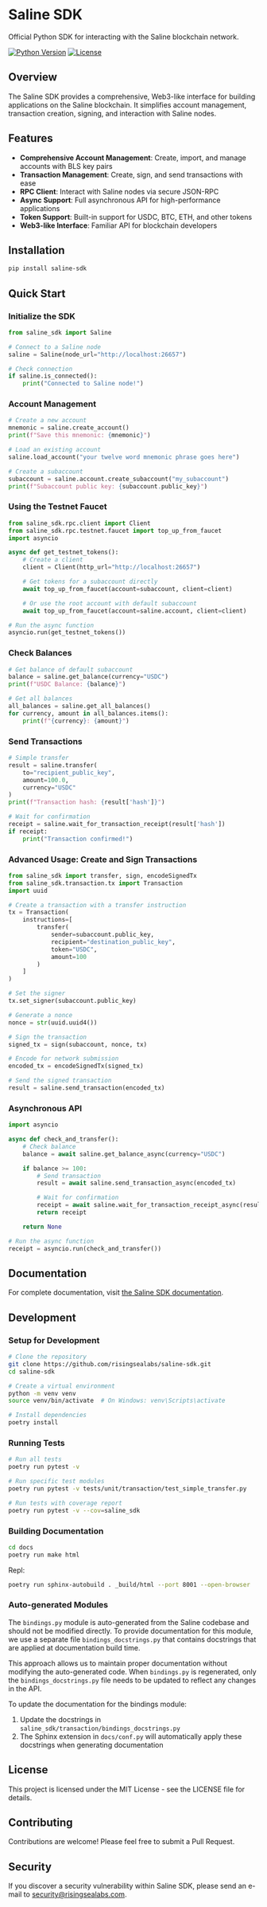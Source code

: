 # Saline SDK

Official Python SDK for interacting with the Saline blockchain network.

[![Python Version](https://img.shields.io/badge/python-3.12-blue.svg)](https://www.python.org/downloads/release/python-3120/)
[![License](https://img.shields.io/badge/license-MIT-green.svg)](LICENSE)

## Overview

The Saline SDK provides a comprehensive, Web3-like interface for building applications on the Saline blockchain. It simplifies account management, transaction creation, signing, and interaction with Saline nodes.

## Features

- **Comprehensive Account Management**: Create, import, and manage accounts with BLS key pairs
- **Transaction Management**: Create, sign, and send transactions with ease
- **RPC Client**: Interact with Saline nodes via secure JSON-RPC
- **Async Support**: Full asynchronous API for high-performance applications
- **Token Support**: Built-in support for USDC, BTC, ETH, and other tokens
- **Web3-like Interface**: Familiar API for blockchain developers

## Installation

```bash
pip install saline-sdk
```

## Quick Start

### Initialize the SDK

```python
from saline_sdk import Saline

# Connect to a Saline node
saline = Saline(node_url="http://localhost:26657")

# Check connection
if saline.is_connected():
    print("Connected to Saline node!")
```

### Account Management

```python
# Create a new account
mnemonic = saline.create_account()
print(f"Save this mnemonic: {mnemonic}")

# Load an existing account
saline.load_account("your twelve word mnemonic phrase goes here")

# Create a subaccount
subaccount = saline.account.create_subaccount("my_subaccount")
print(f"Subaccount public key: {subaccount.public_key}")
```

### Using the Testnet Faucet

```python
from saline_sdk.rpc.client import Client
from saline_sdk.rpc.testnet.faucet import top_up_from_faucet
import asyncio

async def get_testnet_tokens():
    # Create a client
    client = Client(http_url="http://localhost:26657")

    # Get tokens for a subaccount directly
    await top_up_from_faucet(account=subaccount, client=client)

    # Or use the root account with default subaccount
    await top_up_from_faucet(account=saline.account, client=client)

# Run the async function
asyncio.run(get_testnet_tokens())
```

### Check Balances

```python
# Get balance of default subaccount
balance = saline.get_balance(currency="USDC")
print(f"USDC Balance: {balance}")

# Get all balances
all_balances = saline.get_all_balances()
for currency, amount in all_balances.items():
    print(f"{currency}: {amount}")
```

### Send Transactions

```python
# Simple transfer
result = saline.transfer(
    to="recipient_public_key",
    amount=100.0,
    currency="USDC"
)
print(f"Transaction hash: {result['hash']}")

# Wait for confirmation
receipt = saline.wait_for_transaction_receipt(result['hash'])
if receipt:
    print("Transaction confirmed!")
```

### Advanced Usage: Create and Sign Transactions

```python
from saline_sdk import transfer, sign, encodeSignedTx
from saline_sdk.transaction.tx import Transaction
import uuid

# Create a transaction with a transfer instruction
tx = Transaction(
    instructions=[
        transfer(
            sender=subaccount.public_key,
            recipient="destination_public_key",
            token="USDC",
            amount=100
        )
    ]
)

# Set the signer
tx.set_signer(subaccount.public_key)

# Generate a nonce
nonce = str(uuid.uuid4())

# Sign the transaction
signed_tx = sign(subaccount, nonce, tx)

# Encode for network submission
encoded_tx = encodeSignedTx(signed_tx)

# Send the signed transaction
result = saline.send_transaction(encoded_tx)
```

### Asynchronous API

```python
import asyncio

async def check_and_transfer():
    # Check balance
    balance = await saline.get_balance_async(currency="USDC")

    if balance >= 100:
        # Send transaction
        result = await saline.send_transaction_async(encoded_tx)

        # Wait for confirmation
        receipt = await saline.wait_for_transaction_receipt_async(result['hash'])
        return receipt

    return None

# Run the async function
receipt = asyncio.run(check_and_transfer())
```

## Documentation

For complete documentation, visit [the Saline SDK documentation](x).

## Development

### Setup for Development

```bash
# Clone the repository
git clone https://github.com/risingsealabs/saline-sdk.git
cd saline-sdk

# Create a virtual environment
python -m venv venv
source venv/bin/activate  # On Windows: venv\Scripts\activate

# Install dependencies
poetry install
```

### Running Tests

```bash
# Run all tests
poetry run pytest -v

# Run specific test modules
poetry run pytest -v tests/unit/transaction/test_simple_transfer.py

# Run tests with coverage report
poetry run pytest -v --cov=saline_sdk
```

### Building Documentation
```bash
cd docs
poetry run make html
```
Repl:
```bash
poetry run sphinx-autobuild . _build/html --port 8001 --open-browser
```


### Auto-generated Modules

The `bindings.py` module is auto-generated from the Saline codebase and should not be modified directly. To provide documentation for this module, we use a separate file `bindings_docstrings.py` that contains docstrings that are applied at documentation build time.

This approach allows us to maintain proper documentation without modifying the auto-generated code. When `bindings.py` is regenerated, only the `bindings_docstrings.py` file needs to be updated to reflect any changes in the API.

To update the documentation for the bindings module:

1. Update the docstrings in `saline_sdk/transaction/bindings_docstrings.py`
2. The Sphinx extension in `docs/conf.py` will automatically apply these docstrings when generating documentation

## License

This project is licensed under the MIT License - see the LICENSE file for details.

## Contributing

Contributions are welcome! Please feel free to submit a Pull Request.

## Security

If you discover a security vulnerability within Saline SDK, please send an e-mail to security@risingsealabs.com.
